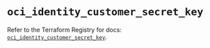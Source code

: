 # `oci_identity_customer_secret_key`

Refer to the Terraform Registry for docs: [`oci_identity_customer_secret_key`](https://registry.terraform.io/providers/hashicorp/oci/7.19.0/docs/resources/identity_customer_secret_key).
